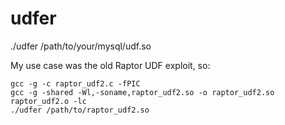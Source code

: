 # udfer

./udfer /path/to/your/mysql/udf.so

My use case was the old Raptor UDF exploit, so:

~~~
gcc -g -c raptor_udf2.c -fPIC
gcc -g -shared -Wl,-soname,raptor_udf2.so -o raptor_udf2.so raptor_udf2.o -lc
./udfer /path/to/raptor_udf2.so
~~~


